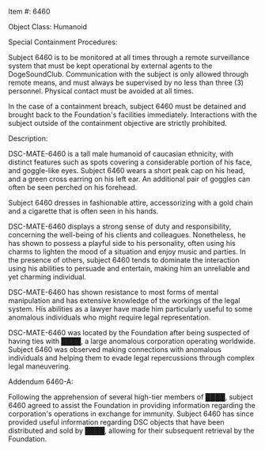 Item #: 6460

Object Class: Humanoid


Special Containment Procedures:

Subject 6460 is to be monitored at all times through a remote surveillance system that must be kept operational by external agents to the DogeSoundClub. Communication with the subject is only allowed through remote means, and must always be supervised by no less than three (3) personnel. Physical contact must be avoided at all times.

In the case of a containment breach, subject 6460 must be detained and brought back to the Foundation's facilities immediately. Interactions with the subject outside of the containment objective are strictly prohibited.


Description:

DSC-MATE-6460 is a tall male humanoid of caucasian ethnicity, with distinct features such as spots covering a considerable portion of his face, and goggle-like eyes. Subject 6460 wears a short peak cap on his head, and a green cross earring on his left ear. An additional pair of goggles can often be seen perched on his forehead. 

Subject 6460 dresses in fashionable attire, accessorizing with a gold chain and a cigarette that is often seen in his hands.

DSC-MATE-6460 displays a strong sense of duty and responsibility, concerning the well-being of his clients and colleagues. Nonetheless, he has shown to possess a playful side to his personality, often using his charms to lighten the mood of a situation and enjoy music and parties. In the presence of others, subject 6460 tends to dominate the interaction using his abilities to persuade and entertain, making him an unreliable and yet charming individual.

DSC-MATE-6460 has shown resistance to most forms of mental manipulation and has extensive knowledge of the workings of the legal system. His abilities as a lawyer have made him particularly useful to some anomalous individuals who might require legal representation.

DSC-MATE-6460 was located by the Foundation after being suspected of having ties with ████, a large anomalous corporation operating worldwide. Subject 6460 was observed making connections with anomalous individuals and helping them to evade legal repercussions through complex legal maneuvering.


Addendum 6460-A:

Following the apprehension of several high-tier members of ████, subject 6460 agreed to assist the Foundation in providing information regarding the corporation's operations in exchange for immunity. Subject 6460 has since provided useful information regarding DSC objects that have been distributed and sold by ████, allowing for their subsequent retrieval by the Foundation.